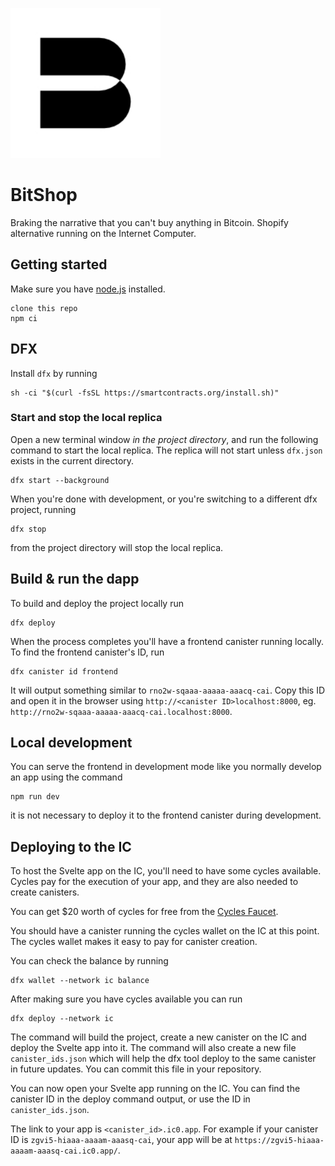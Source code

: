 <p align="left" >
  <img width="240"  src="./src/frontend/static/bitshop_logo_small.jpg">
</p>

# BitShop

Braking the narrative that you can't buy anything in Bitcoin.
Shopify alternative running on the Internet Computer.

## Getting started

Make sure you have [node.js](https://nodejs.org/) installed.

```
clone this repo
npm ci
```

## DFX

Install `dfx` by running

```
sh -ci "$(curl -fsSL https://smartcontracts.org/install.sh)"
```

### Start and stop the local replica

Open a new terminal window _in the project directory_, and run the following command to start the local replica. The replica will not start unless `dfx.json` exists in the current directory.

```
dfx start --background
```

When you're done with development, or you're switching to a different dfx project, running

```
dfx stop
```

from the project directory will stop the local replica.

## Build & run the dapp

To build and deploy the project locally run

```
dfx deploy
```

When the process completes you'll have a frontend canister running locally. To find the frontend canister's ID, run

```
dfx canister id frontend
```

It will output something similar to `rno2w-sqaaa-aaaaa-aaacq-cai`. Copy this ID and open it in the browser using `http://<canister ID>localhost:8000`, eg. `http://rno2w-sqaaa-aaaaa-aaacq-cai.localhost:8000`.

## Local development

You can serve the frontend in development mode like you normally develop an app using the command

```
npm run dev
```

it is not necessary to deploy it to the frontend canister during development.

## Deploying to the IC

To host the Svelte app on the IC, you'll need to have some cycles available. Cycles pay for the execution of your app, and they are also needed to create canisters.

You can get $20 worth of cycles for free from the [Cycles Faucet](faucet.dfinity.org).

You should have a canister running the cycles wallet on the IC at this point. The cycles wallet makes it easy to pay for canister creation.

You can check the balance by running

```
dfx wallet --network ic balance
```

After making sure you have cycles available you can run

```
dfx deploy --network ic
```

The command will build the project, create a new canister on the IC and deploy the Svelte app into it. The command will also create a new file `canister_ids.json` which will help the dfx tool deploy to the same canister in future updates. You can commit this file in your repository.

You can now open your Svelte app running on the IC. You can find the canister ID in the deploy command output, or use the ID in `canister_ids.json`.

The link to your app is `<canister_id>.ic0.app`. For example if your canister ID is `zgvi5-hiaaa-aaaam-aaasq-cai`, your app will be at `https://zgvi5-hiaaa-aaaam-aaasq-cai.ic0.app/`.
